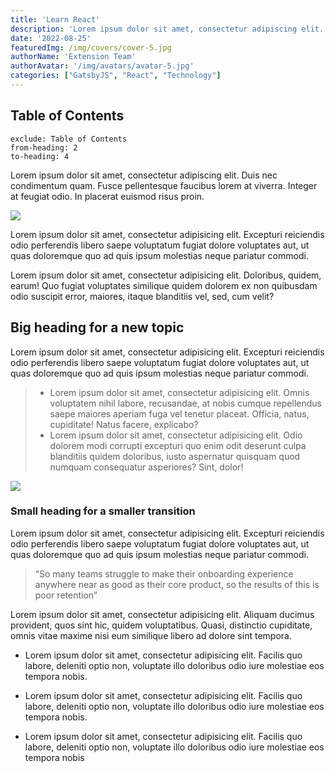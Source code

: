 ```yaml
---
title: 'Learn React'
description: 'Lorem ipsum dolor sit amet, consectetur adipiscing elit. Duis nec condimentum quam. Fusce pellentesque faucibus lorem at'
date: '2022-08-25'
featuredImg: /img/covers/cover-5.jpg
authorName: 'Extension Team'
authorAvatar: '/img/avatars/avatar-5.jpg'
categories: ["GatsbyJS", "React", "Technology"]
---
```


## Table of Contents

```toc
exclude: Table of Contents
from-heading: 2
to-heading: 4
```

Lorem ipsum dolor sit amet, consectetur adipiscing elit. Duis nec condimentum quam. Fusce pellentesque faucibus lorem at viverra. Integer at feugiat odio. In placerat euismod risus proin.

![](/img/photos/photo-25.jpg)

Lorem ipsum dolor sit amet, consectetur adipisicing elit. Excepturi reiciendis odio perferendis libero saepe voluptatum fugiat dolore voluptates aut, ut quas doloremque quo ad quis ipsum molestias neque pariatur commodi.

Lorem ipsum dolor sit amet, consectetur adipisicing elit. Doloribus, quidem, earum! Quo fugiat voluptates similique quidem dolorem ex non quibusdam odio suscipit error, maiores, itaque blanditiis vel, sed, cum velit?

## Big heading for a new topic

Lorem ipsum dolor sit amet, consectetur adipisicing elit. Excepturi reiciendis odio perferendis libero saepe voluptatum fugiat dolore voluptates aut, ut quas doloremque quo ad quis ipsum molestias neque pariatur commodi.

>
> - Lorem ipsum dolor sit amet, consectetur adipisicing elit. Omnis voluptatem nihil labore, recusandae, at nobis cumque repellendus saepe maiores aperiam fuga vel tenetur placeat. Officia, natus, cupiditate! Natus facere, explicabo?
> - Lorem ipsum dolor sit amet, consectetur adipisicing elit. Odio dolorem modi corrupti excepturi quo enim odit deserunt culpa blanditiis quidem doloribus, iusto aspernatur quisquam quod numquam consequatur asperiores? Sint, dolor!
>

![](/img/photos/photo-24.jpg)

### Small heading for a smaller transition

Lorem ipsum dolor sit amet, consectetur adipisicing elit. Excepturi reiciendis odio perferendis libero saepe voluptatum fugiat dolore voluptates aut, ut quas doloremque quo ad quis ipsum molestias neque pariatur commodi.

> “So many teams struggle to make their onboarding experience anywhere near as good as their core product, so the results of this is poor retention”

Lorem ipsum dolor sit amet, consectetur adipisicing elit. Aliquam ducimus provident, quos sint hic, quidem voluptatibus. Quasi, distinctio cupiditate, omnis vitae maxime nisi eum similique libero ad dolore sint tempora.


- Lorem ipsum dolor sit amet, consectetur adipisicing elit. Facilis quo labore, deleniti optio non, voluptate illo doloribus odio iure molestiae eos tempora nobis.

- Lorem ipsum dolor sit amet, consectetur adipisicing elit. Facilis quo labore, deleniti optio non, voluptate illo doloribus odio iure molestiae eos tempora nobis.

- Lorem ipsum dolor sit amet, consectetur adipisicing elit. Facilis quo labore, deleniti optio non, voluptate illo doloribus odio iure molestiae eos tempora nobis